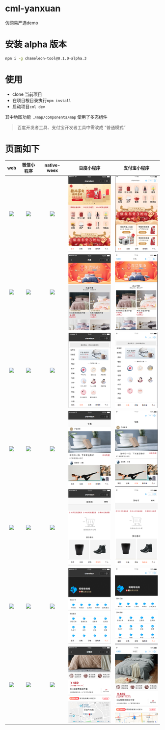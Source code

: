 # cml-yanxuan
仿网易严选demo
# 安装 alpha 版本
```bash
npm i -g chameleon-tool@0.1.0-alpha.3
```
# 使用

- clone 当前项目
- 在项目根目录执行`npm install`
- 启动项目`cml dev`

其中地图功能 `./map/components/map` 使用了多态组件

> 百度开发者工具、支付宝开发者工具中需改成 “普通模式”

# 页面如下

| web   |      微信小程序      |  native-weex | 百度小程序 | 支付宝小程序 |
|:----------:|:-------------:|:------:|:------:|:------:|
| <img src="./preview/web-1.jpg" width="200px"/> |  <img src="./preview/wx-1.jpg" width="200px"/>| <img src="./preview/weex-1.jpg" width="200px"/>  | <img src="./preview/baidu-1.png" width="200px"/> |<img src="./preview/alipay-1.png" width="200px"/> |
| <img src="./preview/web-2.jpg" width="200px"/> |  <img src="./preview/wx-2.jpg" width="200px"/>| <img src="./preview/weex-2.jpg" width="200px"/> |<img src="./preview/baidu-2.png" width="200px"/> |<img src="./preview/alipay-2.png" width="200px"/> |
| <img src="./preview/web-3.jpg" width="200px"/> |  <img src="./preview/wx-3.jpg" width="200px"/>| <img src="./preview/weex-3.jpg" width="200px"/> |<img src="./preview/baidu-3.png" width="200px"/> |<img src="./preview/alipay-3.png" width="200px"/> |
| <img src="./preview/web-4.jpg" width="200px"/> |  <img src="./preview/wx-4.jpg" width="200px"/>| <img src="./preview/weex-4.jpg" width="200px"/> |<img src="./preview/baidu-4.png" width="200px"/> |<img src="./preview/alipay-4.png" width="200px"/> |
| <img src="./preview/web-5.jpg" width="200px"/> |  <img src="./preview/wx-5.jpg" width="200px"/>| <img src="./preview/weex-5.jpg" width="200px"/> |<img src="./preview/baidu-5.png" width="200px"/> |<img src="./preview/alipay-5.png" width="200px"/> |
| <img src="./preview/web-6.jpeg" width="200px"/> |  <img src="./preview/wx-6.jpg" width="200px"/>| <img src="./preview/weex-6.jpg" width="200px"/> |<img src="./preview/baidu-6.png" width="200px"/> |<img src="./preview/alipay-6.png" width="200px"/> |
| <img src="./preview/web-7.jpg" width="200px"/> |  <img src="./preview/wx-7.jpg" width="200px"/>| <img src="./preview/weex-7.jpg" width="200px"/> |<img src="./preview/baidu-7.png" width="200px"/> |<img src="./preview/alipay-7.png" width="200px"/> |

